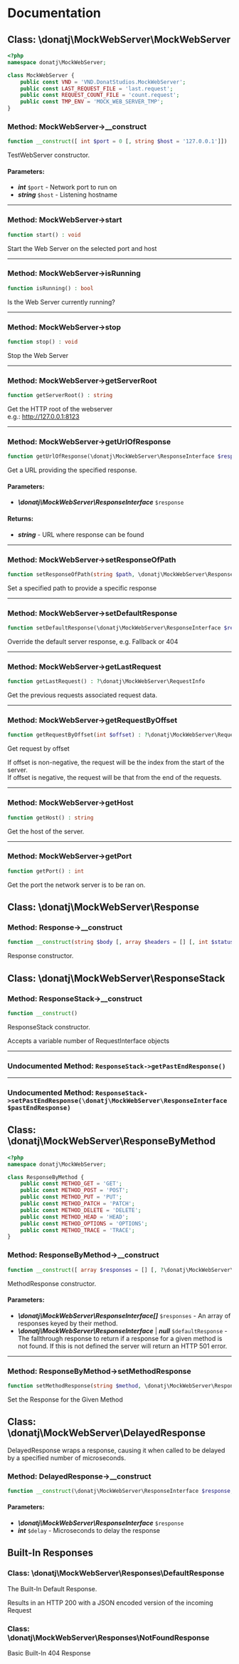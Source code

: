 # Documentation

## Class: \donatj\MockWebServer\MockWebServer

```php
<?php
namespace donatj\MockWebServer;

class MockWebServer {
	public const VND = 'VND.DonatStudios.MockWebServer';
	public const LAST_REQUEST_FILE = 'last.request';
	public const REQUEST_COUNT_FILE = 'count.request';
	public const TMP_ENV = 'MOCK_WEB_SERVER_TMP';
}
```

### Method: MockWebServer->__construct

```php
function __construct([ int $port = 0 [, string $host = '127.0.0.1']])
```

TestWebServer constructor.

#### Parameters:

- ***int*** `$port` - Network port to run on
- ***string*** `$host` - Listening hostname

---

### Method: MockWebServer->start

```php
function start() : void
```

Start the Web Server on the selected port and host

---

### Method: MockWebServer->isRunning

```php
function isRunning() : bool
```

Is the Web Server currently running?

---

### Method: MockWebServer->stop

```php
function stop() : void
```

Stop the Web Server

---

### Method: MockWebServer->getServerRoot

```php
function getServerRoot() : string
```

Get the HTTP root of the webserver  
 e.g.: http://127.0.0.1:8123

---

### Method: MockWebServer->getUrlOfResponse

```php
function getUrlOfResponse(\donatj\MockWebServer\ResponseInterface $response) : string
```

Get a URL providing the specified response.

#### Parameters:

- ***\donatj\MockWebServer\ResponseInterface*** `$response`

#### Returns:

- ***string*** - URL where response can be found

---

### Method: MockWebServer->setResponseOfPath

```php
function setResponseOfPath(string $path, \donatj\MockWebServer\ResponseInterface $response) : string
```

Set a specified path to provide a specific response

---

### Method: MockWebServer->setDefaultResponse

```php
function setDefaultResponse(\donatj\MockWebServer\ResponseInterface $response) : void
```

Override the default server response, e.g. Fallback or 404

---

### Method: MockWebServer->getLastRequest

```php
function getLastRequest() : ?\donatj\MockWebServer\RequestInfo
```

Get the previous requests associated request data.

---

### Method: MockWebServer->getRequestByOffset

```php
function getRequestByOffset(int $offset) : ?\donatj\MockWebServer\RequestInfo
```

Get request by offset  
  
If offset is non-negative, the request will be the index from the start of the server.  
If offset is negative, the request will be that from the end of the requests.

---

### Method: MockWebServer->getHost

```php
function getHost() : string
```

Get the host of the server.

---

### Method: MockWebServer->getPort

```php
function getPort() : int
```

Get the port the network server is to be ran on.

## Class: \donatj\MockWebServer\Response

### Method: Response->__construct

```php
function __construct(string $body [, array $headers = [] [, int $status = 200]])
```

Response constructor.

## Class: \donatj\MockWebServer\ResponseStack

### Method: ResponseStack->__construct

```php
function __construct()
```

ResponseStack constructor.  
  
Accepts a variable number of RequestInterface objects

---

### Undocumented Method: `ResponseStack->getPastEndResponse()`

---

### Undocumented Method: `ResponseStack->setPastEndResponse(\donatj\MockWebServer\ResponseInterface $pastEndResponse)`

## Class: \donatj\MockWebServer\ResponseByMethod

```php
<?php
namespace donatj\MockWebServer;

class ResponseByMethod {
	public const METHOD_GET = 'GET';
	public const METHOD_POST = 'POST';
	public const METHOD_PUT = 'PUT';
	public const METHOD_PATCH = 'PATCH';
	public const METHOD_DELETE = 'DELETE';
	public const METHOD_HEAD = 'HEAD';
	public const METHOD_OPTIONS = 'OPTIONS';
	public const METHOD_TRACE = 'TRACE';
}
```

### Method: ResponseByMethod->__construct

```php
function __construct([ array $responses = [] [, ?\donatj\MockWebServer\ResponseInterface $defaultResponse = null]])
```

MethodResponse constructor.

#### Parameters:

- ***\donatj\MockWebServer\ResponseInterface[]*** `$responses` - An array of responses keyed by their method.
- ***\donatj\MockWebServer\ResponseInterface*** | ***null*** `$defaultResponse` - The fallthrough response to return if a response for a given
method is not found. If this is not defined the server will return an HTTP 501 error.

---

### Method: ResponseByMethod->setMethodResponse

```php
function setMethodResponse(string $method, \donatj\MockWebServer\ResponseInterface $response) : void
```

Set the Response for the Given Method

## Class: \donatj\MockWebServer\DelayedResponse

DelayedResponse wraps a response, causing it when called to be delayed by a specified number of microseconds.

### Method: DelayedResponse->__construct

```php
function __construct(\donatj\MockWebServer\ResponseInterface $response, int $delay)
```

#### Parameters:

- ***\donatj\MockWebServer\ResponseInterface*** `$response`
- ***int*** `$delay` - Microseconds to delay the response

## Built-In Responses

### Class: \donatj\MockWebServer\Responses\DefaultResponse

The Built-In Default Response.

Results in an HTTP 200 with a JSON encoded version of the incoming Request

### Class: \donatj\MockWebServer\Responses\NotFoundResponse

Basic Built-In 404 Response